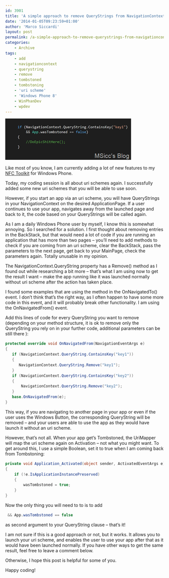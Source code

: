 ```yaml
---
id: 3901
title: 'A simple approach to remove QueryStrings from NavigationContext on Windows Phone'
date: '2014-01-05T09:23:59+01:00'
author: 'Marco Siccardi'
layout: post
permalink: /a-simple-approach-to-remove-querystrings-from-navigationcontext-on-windows-phone/
categories:
    - Archive
tags:
    - add
    - navigationcontext
    - querystring
    - remove
    - tombstoned
    - tombstoning
    - 'uri scheme'
    - 'Windows Phone 8'
    - WinPhanDev
    - wpdev
---
```


![QuerystringsRemove](/assets/img/2014/01/QuerystringsRemove.png "QuerystringsRemove")

Like most of you know, I am currently adding a lot of new features to my [NFC Toolkit](https://www.windowsphone.com/s?appid=2c33cb7d-c97b-4204-aa8b-1e8712718519) for Windows Phone.

Today, my coding session is all about uri schemes again. I successfully added some new uri schemes that you will be able to use soon.

However, if you start an app via an uri scheme, you will have QueryStrings in your NavigationContext on the desired ApplicationPage. If a user continues to use your app, navigates away from the launched page and back to it, the code based on your QueryStrings will be called again.

As I am a daily Windows Phone user by myself, I know this is somewhat annoying. So I searched for a solution. I first thought about removing entries in the BackStack, but that would need a lot of code if you are running an application that has more than two pages – you’ll need to add methods to check if you are coming from an uri scheme, clear the BackStack, pass the parameters to the next page, get back to your MainPage, check the parameters again. Totally unusable in my opinion.

The NavigationContext.QueryString property has a Remove() method as I found out while researching a bit more – that’s what I am using now to get the result I want – make the app running like it was launched normally without uri scheme after the action has taken place.

I found some examples that are using the method in the OnNavigatedTo() event. I don’t think that’s the right way, as I often happen to have some more code in this event, and it will probably break other functionality. I am using the OnNavigatedFrom() event.

Add this lines of code for every QueryString you want to remove (depending on your method structure, it is ok to remove only the QueryString you rely on in your further code, additional parameters can be still there ):

``` csharp
protected override void OnNavigatedFrom(NavigationEventArgs e)
{
   if (NavigationContext.QueryString.ContainsKey("key1"))
   {
      NavigationContext.QueryString.Remove("key1");                                
   }
   if (NavigationContext.QueryString.ContainsKey("key2"))
   {
       NavigationContext.QueryString.Remove("key2");
   }            
   base.OnNavigatedFrom(e);
}
```
 
This way, if you are navigating to another page in your app or even if the user uses the Windows Button, the corresponding QueryString will be removed – and your users are able to use the app as they would have launch it without an uri scheme.

However, that’s not all. When your app get’s Tombstoned, the UriMapper will map the uri scheme again on Activation – not what you might want. To get around this, I use a simple Boolean, set it to true when I am coming back from Tombstoning:

``` csharp
private void Application_Activated(object sender, ActivatedEventArgs e)
{
    if (!e.IsApplicationInstancePreserved)
    {
        wasTombstoned = true;  
    }
}
```
 
Now the only thing you will need to to is to add

``` csharp
 && App.wasTombstoned == false
```
 
as second argument to your QueryString clause – that’s it!

I am not sure if this is a good approach or not, but it works. It allows you to launch your uri scheme, and enables the user to use your app after that as it would have been launched normally. If you have other ways to get the same result, feel free to leave a comment below.

Otherwise, I hope this post is helpful for some of you.

Happy coding!